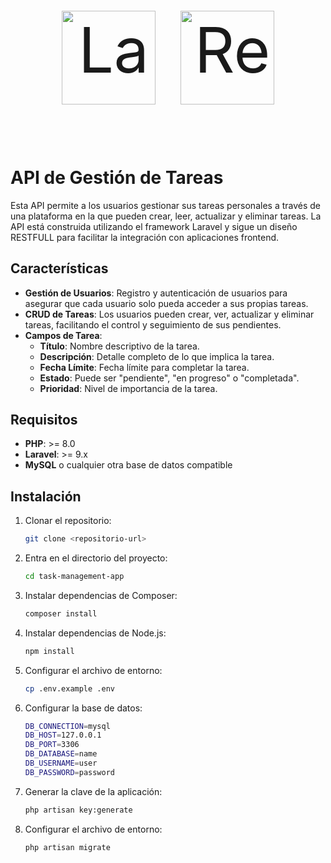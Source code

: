 <p align="center" style="display: flex; justify-content: center; align-items: center; font-size: 100px;">
  <a href="https://laravel.com" target="_blank">
    <img src="https://cdn.jsdelivr.net/gh/devicons/devicon@latest/icons/laravel/laravel-original.svg" width="150" alt="Laravel Logo" />
  </a>
  <span style="margin: 0 20px;"></span>
  <a href="https://react.dev" target="_blank">
    <img src="https://cdn.jsdelivr.net/gh/devicons/devicon@latest/icons/react/react-original.svg" width="150" alt="React Logo" />
  </a>
</p>

# API de Gestión de Tareas
  
Esta API permite a los usuarios gestionar sus tareas personales a través de una plataforma en la que pueden crear, leer, actualizar y eliminar tareas. La API está construida utilizando el framework Laravel y sigue un diseño RESTFULL para facilitar la integración con aplicaciones frontend.

## Características

- **Gestión de Usuarios**: Registro y autenticación de usuarios para asegurar que cada usuario solo pueda acceder a sus propias tareas.
- **CRUD de Tareas**: Los usuarios pueden crear, ver, actualizar y eliminar tareas, facilitando el control y seguimiento de sus pendientes.
- **Campos de Tarea**:
  - **Título**: Nombre descriptivo de la tarea.
  - **Descripción**: Detalle completo de lo que implica la tarea.
  - **Fecha Límite**: Fecha límite para completar la tarea.
  - **Estado**: Puede ser "pendiente", "en progreso" o "completada".
  - **Prioridad**: Nivel de importancia de la tarea.

## Requisitos

- **PHP**: >= 8.0
- **Laravel**: >= 9.x
- **MySQL** o cualquier otra base de datos compatible

## Instalación

1. Clonar el repositorio:
   ```bash
   git clone <repositorio-url>
2. Entra en el directorio del proyecto:
   ```bash
   cd task-management-app
3.  Instalar dependencias de Composer:
    ```bash
    composer install
4.  Instalar dependencias de Node.js:
    ```bash
    npm install
5.  Configurar el archivo de entorno:
    ```bash
    cp .env.example .env
6.  Configurar la base de datos:
    ```bash
    DB_CONNECTION=mysql
    DB_HOST=127.0.0.1
    DB_PORT=3306
    DB_DATABASE=name
    DB_USERNAME=user
    DB_PASSWORD=password
7.  Generar la clave de la aplicación:
    ```bash
    php artisan key:generate  
8.  Configurar el archivo de entorno:
    ```bash
    php artisan migrate